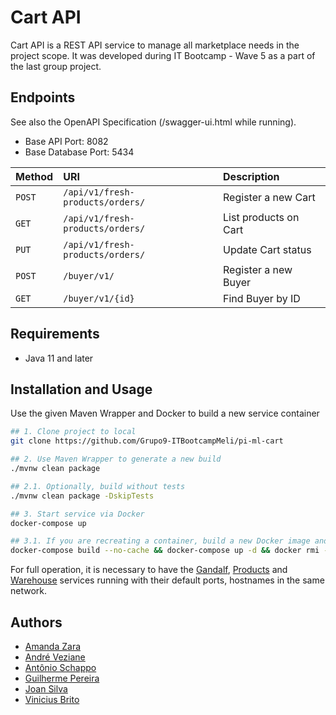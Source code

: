# Cart API

Cart API is a REST API service to manage all marketplace needs in the project scope. It was developed during IT Bootcamp - Wave 5 as a part of the last group project.

## Endpoints

See also the OpenAPI Specification (/swagger-ui.html while running).

- Base API Port: 8082
- Base Database Port: 5434

| Method   | URI       | Description    |
| :---------- | :--------- | :----------------------- |
| `POST` | `/api/v1/fresh-products/orders/` | Register a new Cart |
| `GET` | `/api/v1/fresh-products/orders/` | List products on Cart |
| `PUT` | `/api/v1/fresh-products/orders/` | Update Cart status |
| `POST` | `/buyer/v1/` | Register a new Buyer |
| `GET` | `/buyer/v1/{id}` | Find Buyer by ID |

## Requirements

- Java 11 and later

## Installation and Usage

Use the given Maven Wrapper and Docker to build a new service container

```bash
## 1. Clone project to local 
git clone https://github.com/Grupo9-ITBootcampMeli/pi-ml-cart

## 2. Use Maven Wrapper to generate a new build  
./mvnw clean package

## 2.1. Optionally, build without tests 
./mvnw clean package -DskipTests

## 3. Start service via Docker 
docker-compose up

## 3.1. If you are recreating a container, build a new Docker image and delete the previous
docker-compose build --no-cache && docker-compose up -d && docker rmi -f $(docker images -f "dangling=true" -q)

```

For full operation, it is necessary to have the [Gandalf](https://github.com/Grupo9-ITBootcampMeli/pi-ml-gandalf), [Products](https://github.com/Grupo9-ITBootcampMeli/pi-ml-products) and [Warehouse](https://github.com/Grupo9-ITBootcampMeli/pi-ml-warehouse) services running with their default ports, hostnames in the same network.

## Authors
- [Amanda Zara](https://github.com/azfernandes)
- [André Veziane](https://github.com/andrevezi)
- [Antônio Schappo](https://github.com/antonio-schappo)
- [Guilherme Pereira](https://github.com/GuiSilva23)
- [Joan Silva](https://github.com/joanmeli)
- [Vinicius Brito](https://github.com/ViniCBrito)
